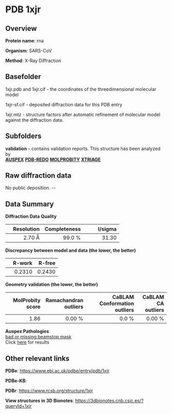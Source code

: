 # PDB 1xjr

## Overview

**Protein name**: rna

**Organism**: SARS-CoV

**Method**: X-Ray Diffraction



## Basefolder

1xjr.pdb and 1xjr.cif - the coordinates of the threedimensional molecular model

1xjr-sf.cif - deposited diffraction data for this PDB entry

1xjr.mtz - structure factors after automatic refinement of molecular model against the diffraction data.

## Subfolders





**validation** - contains validation reports. This structure has been analyzed by <br>[**AUSPEX**](https://github.com/thorn-lab/coronavirus_structural_task_force/tree/master/pdb/rna/SARS-CoV/1xjr/validation/auspex) [**PDB-REDO**](https://github.com/thorn-lab/coronavirus_structural_task_force/tree/master/pdb/rna/SARS-CoV/1xjr/validation/pdb-redo) [**MOLPROBITY**](https://github.com/thorn-lab/coronavirus_structural_task_force/tree/master/pdb/rna/SARS-CoV/1xjr/validation/molprobity) [**XTRIAGE**](https://github.com/thorn-lab/coronavirus_structural_task_force/blob/master/pdb/rna/SARS-CoV/1xjr/validation/Xtriage_output.log)   



## Raw diffraction data

No public deposition. --<br> 

## Data Summary
**Diffraction Data Quality**

|   | Resolution | Completeness| I/sigma |
|---|-------------:|----------------:|--------------:|
|   |2.70 Å|99.0  %|<img width=50/>31.30|

**Discrepancy between model and data (the lower, the better)**

|   | **R-work**| **R-free**   
|---|-------------:|----------------:|           
||  0.2310|  0.2430|

**Geometry validation (the lower, the better)**

|   |**MolProbity<br>score**| **Ramachandran<br>outliers** | **CaBLAM<br>Conformation outliers** | **CaBLAM<br>CA outliers** |
|---|-------------:|----------------:|----------------:|----------------:|
||  1.86|  0.00 %|0.0 %|0.00 %|

**Auspex Pathologies**<br> [bad or missing beamstop mask](https://www.auspex.de/pathol/#2)<br>Click [here](https://github.com/thorn-lab/coronavirus_structural_task_force/blob/master/pdb/rna/SARS-CoV/1xjr/validation/auspex/1xjr_auspex_comments.txt)  for results

 



## Other relevant links 
**PDBe**:  https://www.ebi.ac.uk/pdbe/entry/pdb/1xjr

**PDBe-KB**:  
 
**PDBr**: https://www.rcsb.org/structure/1xjr 

**View structures in 3D Bionotes**: https://3dbionotes.cnb.csic.es/?queryId=1xjr

